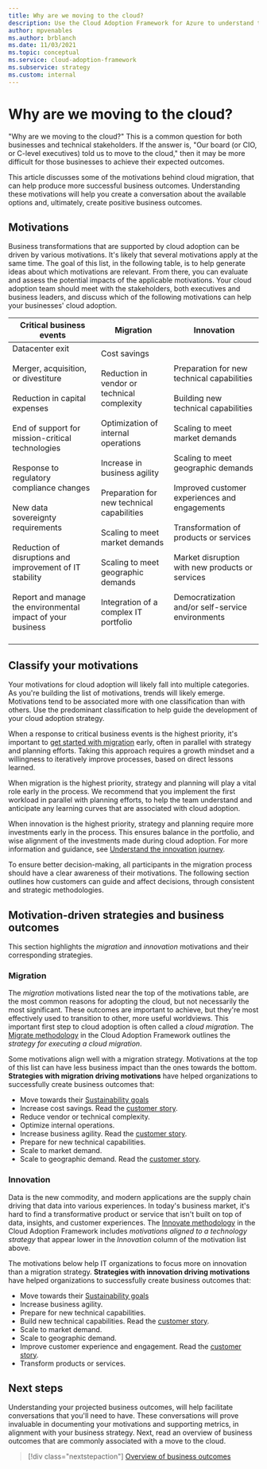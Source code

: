 ```yaml
---
title: Why are we moving to the cloud?
description: Use the Cloud Adoption Framework for Azure to understand the motivations behind cloud migration that can help produce more successful business outcomes.
author: mpvenables
ms.author: brblanch
ms.date: 11/03/2021
ms.topic: conceptual
ms.service: cloud-adoption-framework
ms.subservice: strategy
ms.custom: internal
---
```


# Why are we moving to the cloud?

"Why are we moving to the cloud?" This is a common question for both businesses and technical stakeholders. If the answer is, "Our board (or CIO, or C-level executives) told us to move to the cloud," then it may be more difficult for those businesses to achieve their expected outcomes.

This article discusses some of the motivations behind cloud migration, that can help produce more successful business outcomes. Understanding these motivations will help you create a conversation about the available options and, ultimately, create positive business outcomes.

## Motivations

Business transformations that are supported by cloud adoption can be driven by various motivations. It's likely that several motivations apply at the same time. The goal of this list, in the following table, is to help generate ideas about which motivations are relevant. From there, you can evaluate and assess the potential impacts of the applicable motivations. Your cloud adoption team should meet with the stakeholders, both executives and business leaders, and discuss which of the following motivations can help your businesses' cloud adoption.

| Critical business events | Migration | Innovation |
|---|---|---|
| Datacenter exit <br><br> Merger, acquisition, or divestiture <br><br> Reduction in capital expenses <br><br> End of support for mission-critical technologies <br><br> Response to regulatory compliance changes <br><br> New data sovereignty requirements <br><br> Reduction of disruptions and improvement of IT stability <br><br>Report and manage the environmental impact of your business <br><br> | Cost savings <br><br> Reduction in vendor or technical complexity <br><br> Optimization of internal operations <br><br> Increase in business agility <br><br> Preparation for new technical capabilities <br><br> Scaling to meet market demands <br><br> Scaling to meet geographic demands <br><br> Integration of a complex IT portfolio <br><br> | Preparation for new technical capabilities <br><br> Building new technical capabilities <br><br> Scaling to meet market demands <br><br> Scaling to meet geographic demands <br><br> Improved customer experiences and engagements <br><br> Transformation of products or services <br><br> Market disruption with new products or services <br><br> Democratization and/or self-service environments |

## Classify your motivations

Your motivations for cloud adoption will likely fall into multiple categories. As you're building the list of motivations, trends will likely emerge. Motivations tend to be associated more with one classification than with others. Use the predominant classification to help guide the development of your cloud adoption strategy.

When a response to critical business events is the highest priority, it's important to [get started with migration](../get-started/migrate.md) early, often in parallel with strategy and planning efforts. Taking this approach requires a growth mindset and a willingness to iteratively improve processes, based on direct lessons learned.

When migration is the highest priority, strategy and planning will play a vital role early in the process. We recommend that you implement the first workload in parallel with planning efforts, to help the team understand and anticipate any learning curves that are associated with cloud adoption.

When innovation is the highest priority, strategy and planning require more investments early in the process. This ensures balance in the portfolio, and wise alignment of the investments made during cloud adoption. For more information and guidance, see [Understand the innovation journey](../get-started/innovate.md).

To ensure better decision-making, all participants in the migration process should have a clear awareness of their motivations. The following section outlines how customers can guide and affect decisions, through consistent and strategic methodologies.

## Motivation-driven strategies and business outcomes

This section highlights the *migration* and *innovation* motivations and their corresponding strategies.

### Migration

The *migration* motivations listed near the top of the motivations table, are the most common reasons for adopting the cloud, but not necessarily the most significant. These outcomes are important to achieve, but they're most effectively used to transition to other, more useful worldviews. This important first step to cloud adoption is often called a *cloud migration*. The [Migrate methodology](../get-started/migrate.md) in the Cloud Adoption Framework outlines the *strategy for executing a cloud migration*.

Some motivations align well with a migration strategy. Motivations at the top of this list can have less business impact than the ones towards the bottom. **Strategies with migration driving motivations** have helped organizations to successfully create business outcomes that:

- Move towards their [Sustainability goals](/business-outcomes/sustainability.md)
- Increase cost savings. Read the [customer story](https://customers.microsoft.com/story/canadian-power-generator-shines-light-on-numbers).
- Reduce vendor or technical complexity.
- Optimize internal operations.
- Increase business agility. Read the [customer story](https://customers.microsoft.com/story/845185-academy-motion-picture-arts-sciences-media-entertainment-azure).
- Prepare for new technical capabilities.
- Scale to market demand.
- Scale to geographic demand. Read the [customer story](https://customers.microsoft.com/story/792289-walgreens-boots-alliance-retailers-azure-sap-migration).

### Innovation

Data is the new commodity, and modern applications are the supply chain driving that data into various experiences. In today's business market, it's hard to find a transformative product or service that isn't built on top of data, insights, and customer experiences. The [Innovate methodology](../get-started/innovate.md) in the Cloud Adoption Framework includes *motivations aligned to a technology strategy* that appear lower in the *Innovation* column of the motivation list above.

The motivations below help IT organizations to focus more on innovation than a migration strategy. **Strategies with innovation driving motivations** have helped organizations to successfully create business outcomes that:

- Move towards their [Sustainability goals](/business-outcomes/sustainability.md)
- Increase business agility.
- Prepare for new technical capabilities.
- Build new technical capabilities. Read the [customer story](https://customers.microsoft.com/story/846315-ge-aviation-manufacturing-azure).
- Scale to market demand.
- Scale to geographic demand.
- Improve customer experience and engagement. Read the [customer story](https://customers.microsoft.com/story/724203-the-descartes-systems-group-travel-and-transportation-azure-sql-database).
- Transform products or services.

## Next steps

Understanding your projected business outcomes, will help facilitate conversations that you'll need to have.  These conversations will prove invaluable in documenting your motivations and supporting metrics, in alignment with your business strategy. Next, read an overview of business outcomes that are commonly associated with a move to the cloud.

> [!div class="nextstepaction"]
> [Overview of business outcomes](./business-outcomes/index.md)
